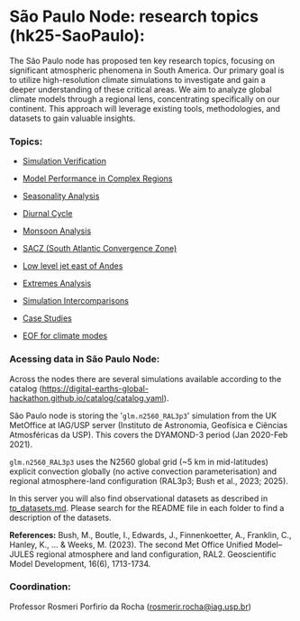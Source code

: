 # São Paulo Node: research topics (hk25-SaoPaulo):

The São Paulo node has proposed ten key research topics, focusing on significant atmospheric phenomena in South America. Our primary goal is to utilize high-resolution climate simulations to investigate and gain a deeper understanding of these critical areas. We aim to analyze global climate models through a regional lens, concentrating specifically on our continent. This approach will leverage existing tools, methodologies, and datasets to gain valuable insights.

### Topics: 
- [Simulation Verification](https://github.com/salvatirehbein/hk25-teams/blob/main/hk25-SaoPaulo/tp_verification_stats.md)
  
- [Model Performance in Complex Regions](https://github.com/salvatirehbein/hk25-teams/blob/main/hk25-SaoPaulo/tp_complex_region.md)

- [Seasonality Analysis](https://github.com/salvatirehbein/hk25-teams/blob/main/hk25-SaoPaulo/tp_seasonality.md)

- [Diurnal Cycle](https://github.com/salvatirehbein/hk25-teams/blob/main/hk25-SaoPaulo/tp_diurnal_cycle.md)

- [Monsoon Analysis](https://github.com/salvatirehbein/hk25-teams/blob/main/hk25-SaoPaulo/tp_monsoon.md)

- [SACZ (South Atlantic Convergence Zone)](https://github.com/salvatirehbein/hk25-teams/blob/main/hk25-SaoPaulo/tp_sacz.md)

- [Low level jet east of Andes](https://github.com/salvatirehbein/hk25-teams/blob/main/hk25-SaoPaulo/tp_llj.md)

- [Extremes Analysis](https://github.com/salvatirehbein/hk25-teams/blob/main/hk25-SaoPaulo/tp_extremes.md)

- [Simulation Intercomparisons](https://github.com/salvatirehbein/hk25-teams/blob/main/hk25-SaoPaulo/tp_intercomparisons.md)

- [Case Studies](https://github.com/salvatirehbein/hk25-teams/blob/main/hk25-SaoPaulo/tp_case_studies.md)

- [EOF for climate modes](https://github.com/salvatirehbein/hk25-teams/blob/main/hk25-SaoPaulo/tp_eof.md)


### Acessing data in São Paulo Node:
Across the nodes there are several simulations available according to the catalog (https://digital-earths-global-hackathon.github.io/catalog/catalog.yaml). 

São Paulo node is storing the '```glm.n2560_RAL3p3```' simulation from the UK MetOffice at IAG/USP server (Instituto de Astronomia, Geofísica e Ciências Atmosféricas da USP). This covers the DYAMOND-3 period (Jan 2020-Feb 2021). 

```glm.n2560_RAL3p3``` uses the N2560 global grid (~5 km in mid-latitudes) explicit convection globally (no active convection parameterisation) and regional atmosphere-land configuration (RAL3p3; Bush et al., 2023; 2025). 


In this server you will also find observational datasets as described in [tp_datasets.md](https://github.com/salvatirehbein/hk25-teams/blob/main/hk25-SaoPaulo/tp_datasets.md). Please search for the README file in each folder to find a description of the datasets. 

**References:** 
Bush, M., Boutle, I., Edwards, J., Finnenkoetter, A., Franklin, C., Hanley, K., ... & Weeks, M. (2023). The second Met Office Unified Model–JULES regional atmosphere and land configuration, RAL2. Geoscientific Model Development, 16(6), 1713-1734.


### Coordination: 
Professor Rosmeri Porfirio da Rocha (rosmerir.rocha@iag.usp.br)


